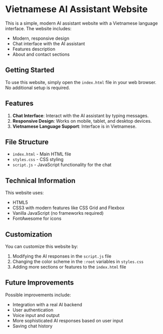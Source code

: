 # Vietnamese AI Assistant Website

This is a simple, modern AI assistant website with a Vietnamese language interface. The website includes:

- Modern, responsive design
- Chat interface with the AI assistant
- Features description
- About and contact sections

## Getting Started

To use this website, simply open the `index.html` file in your web browser. No additional setup is required.

## Features

1. **Chat Interface**: Interact with the AI assistant by typing messages.
2. **Responsive Design**: Works on mobile, tablet, and desktop devices.
3. **Vietnamese Language Support**: Interface is in Vietnamese.

## File Structure

- `index.html` - Main HTML file
- `styles.css` - CSS styling
- `script.js` - JavaScript functionality for the chat

## Technical Information

This website uses:
- HTML5
- CSS3 with modern features like CSS Grid and Flexbox
- Vanilla JavaScript (no frameworks required)
- FontAwesome for icons

## Customization

You can customize this website by:

1. Modifying the AI responses in the `script.js` file
2. Changing the color scheme in the `:root` variables in `styles.css`
3. Adding more sections or features to the `index.html` file

## Future Improvements

Possible improvements include:
- Integration with a real AI backend
- User authentication
- Voice input and output
- More sophisticated AI responses based on user input
- Saving chat history 
